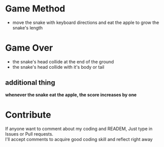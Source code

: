 # Game Method
* move the snake with keyboard directions and eat the apple to grow the snake's length

# Game Over
* the snake's head collide at the end of the ground
* the snake's head collide with it's body or tail

## additional thing
**whenever the snake eat the apple, the score increases by one**

# Contribute
If anyone want to comment about my coding and READEM, Just type in Issues or Pull requests.</br>
I'll accept comments to acquire good coding skill and reflect right away




